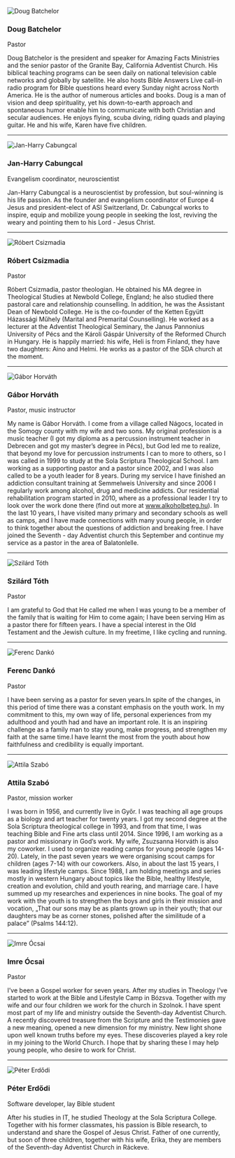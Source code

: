 <div class="speaker">
  <div class="photo-wr animated">
    <div class="photo">
      <img class="img-responsive" src="/assets/img/doug-batchelor.jpg" alt="Doug Batchelor"/>
    </div>
  </div>
  <div class="caption animated">
    <div class="name">
      <h3>Doug Batchelor</h3>
      <span class="small">Pastor</span>
    </div>
    <div class="bio">
      <p>
        Doug Batchelor is the president and speaker for Amazing Facts Ministries and the senior pastor of the Granite Bay, California Adventist Church.  His biblical teaching programs can be seen daily on national television cable networks and globally by satellite.  He also hosts Bible Answers Live call-in radio program for Bible questions heard every Sunday night across North America. He is the author of numerous articles and books. Doug is a man of vision and deep spirituality, yet his down-to-earth approach and spontaneous humor enable him to communicate with both Christian and secular audiences.  He enjoys flying, scuba diving, riding quads and playing guitar.  He and his wife, Karen have five children.
      </p>
    </div>
  </div>
</div>

<hr>

<div class="speaker">
  <div class="photo-wr animated">
    <div class="photo">
      <img class="img-responsive" src="/assets/img/jan-harry-cabungcal.jpg" alt="Jan-Harry Cabungcal"/>
    </div>
  </div>
  <div class="caption animated">
    <div class="name">
      <h3>Jan-Harry Cabungcal</h3>
      <span class="small">Evangelism coordinator, neuroscientist</span>
    </div>
    <div class="bio">
      <p>
        Jan-Harry Cabungcal is a neuroscientist by profession, but soul-winning is his life passion. As the founder and evangelism coordinator of Europe 4 Jesus and president-elect of ASI Switzerland, Dr. Cabungcal works to inspire, equip and mobilize young people in seeking the lost, reviving the weary and pointing them to his Lord - Jesus Christ.
      </p>
    </div>
  </div>
</div>

<hr>

<div class="speaker">
  <div class="photo-wr animated">
    <div class="photo">
      <img class="img-responsive" src="/assets/img/csizmadia-robert.png" alt="Róbert Csizmadia"/>
    </div>
  </div>
  <div class="caption animated">
    <div class="name">
      <h3>Róbert Csizmadia</h3>
      <span class="small">Pastor</span>
    </div>
    <div class="bio">
      <p>
        Róbert Csizmadia, pastor theologian. He obtained his MA degree in Theological Studies at Newbold College, England; he also studied there pastoral care and relationship counselling. In addition, he was the  Assistant Dean of Newbold College. He is the co-founder of the Ketten Együtt Házassági Műhely (Marital and Premarital Counselling). He worked as a lecturer at the Adventist Theological Seminary, the Janus Pannonius University of Pécs and the Károli Gáspár University of the Reformed Church in Hungary. He is happily married: his wife, Heli is from Finland, they have two daughters: Aino and Helmi. He works as a pastor of the SDA church at the moment.
      </p>
    </div>
  </div>
</div>

<hr>

<div class="speaker">
  <div class="photo-wr animated">
    <div class="photo">
      <img class="img-responsive" src="/assets/img/horvath-gabor.jpg" alt="Gábor Horváth"/>
    </div>
  </div>
  <div class="caption animated">
    <div class="name">
      <h3>Gábor Horváth</h3>
      <span class="small">Pastor, music instructor</span>
    </div>
    <div class="bio">
      <p>
        My name is Gábor Horváth. I come from a village called Nágocs, located in the Somogy county with my wife and two sons. My original profession is a music teacher (I got my diploma as a percussion instrument teacher in Debrecen and got my master’s degree in Pécs), but God led me to realize, that beyond my love for percussion instruments I can to more to others, so I was called in 1999 to study at the Sola Scriptura Theological School. I am working as a supporting pastor and a pastor since 2002, and I was also called to be a youth leader for 8 years. During my service I have finished an addiction consultant training at Semmelweis University and since 2006 I regularly work among alcohol, drug and medicine addicts. Our residential rehabilitation program started in 2010, where as a professional leader I try to look over the work done there (find out more at <a href="http://www.alkoholbeteg.hu/" target="_blank">www.alkoholbeteg.hu</a>). In the last 10 years, I have visited many primary and secondary schools as well as camps, and I have made connections with many young people, in order to think together about the questions of addiction and breaking free. I have joined the Seventh - day Adventist church this September and continue my service as a pastor in the area of Balatonlelle.
      </p>
    </div>
  </div>
</div>

<hr>

<div class="speaker">
  <div class="photo-wr animated">
    <div class="photo">
      <img class="img-responsive" src="/assets/img/toth-szilard.jpg" alt="Szilárd Tóth"/>
    </div>
  </div>
  <div class="caption animated">
    <div class="name">
      <h3>Szilárd Tóth</h3>
      <span class="small">Pastor</span>
    </div>
    <div class="bio">
      <p>
        I am grateful to God that He called me when I was young to be a member of the family that is waiting for Him to come again; I have been serving Him as a pastor there for fifteen years. I have a special interest in the Old Testament and the Jewish culture. In my freetime, I like cycling and running.
      </p>
    </div>
  </div>
</div>

<hr>

<div class="speaker">
  <div class="photo-wr animated">
    <div class="photo">
      <img class="img-responsive" src="/assets/img/danko-ferenc.jpg" alt="Ferenc Dankó"/>
    </div>
  </div>
  <div class="caption animated">
    <div class="name">
      <h3>Ferenc Dankó</h3>
      <span class="small">Pastor</span>
    </div>
    <div class="bio">
      <p>
         I have been serving as a pastor for seven years.In spite of the changes, in this period of time there was a constant emphasis on the youth work. In my commitment to this, my own way of life, personal experiences from my adulthood and youth had and have an important role. It is an inspiring challenge as a family man to stay young, make progress, and strengthen my faith at the same time.I have learnt the most from the youth about how faithfulness and credibility is equally important.
      </p>
    </div>
  </div>
</div>

<hr>

<div class="speaker">
  <div class="photo-wr animated">
    <div class="photo">
      <img class="img-responsive" src="/assets/img/szabo-attila.jpg" alt="Attila Szabó"/>
    </div>
  </div>
  <div class="caption animated">
    <div class="name">
      <h3>Attila Szabó</h3>
      <span class="small">Pastor, mission worker</span>
    </div>
    <div class="bio">
      <p>
         I was born in 1956, and currently live in Győr. I was teaching all age groups as a biology and art teacher for twenty years. I got my second degree at the Sola Scriptura theological college in 1993, and from that time, I was teaching Bible and Fine arts class until 2014. Since 1996, I am working as a pastor and missionary in God’s work. My wife, Zsuzsanna Horváth is also my coworker. I used to organize reading camps for young people (ages 14-20). Lately, in the past seven years we were organising scout camps for children (ages 7-14) with our coworkers. Also, in about the last 15 years, I was leading lifestyle camps. Since 1988, I am holding meetings and series mostly in western Hungary about topics like the Bible, healthy lifestyle, creation and evolution, child and youth rearing, and marriage care. I have summed up my researches and experiences in nine books. The goal of my work with the youth is to strengthen the boys and girls in their mission and vocation, „That our sons may be as plants grown up in their youth; that our daughters may be as corner stones, polished after the similitude of a palace” (Psalms 144:12).
      </p>
    </div>
  </div>
</div>

<hr>

<div class="speaker">
  <div class="photo-wr animated">
    <div class="photo">
      <img class="img-responsive" src="/assets/img/ocsai-imre.jpg" alt="Imre Ócsai"/>
    </div>
  </div>
  <div class="caption animated">
    <div class="name">
      <h3>Imre Ócsai</h3>
      <span class="small">Pastor</span>
    </div>
    <div class="bio">
      <p>
      I’ve been a Gospel worker for seven years. After my studies in Theology I’ve started to work at the Bible and Lifestyle Camp in Bózsva. Together with my wife and our four children we work for the church in Szolnok. I have spent most part of my life and ministry outside the Seventh-day Adventist Church. A recently discovered treasure from the Scripture and the Testimonies gave a new meaning, opened a new dimension for my ministry. New light shone upon well known truths before my eyes. These discoveries played a key role in my joining to the World Church. I hope that by sharing these I may help young people, who desire to work for Christ.
      </p>
    </div>
  </div>
</div>

<hr>

<div class="speaker">
  <div class="photo-wr animated">
    <div class="photo">
      <img class="img-responsive" src="/assets/img/erdodi-peter.jpg" alt="Péter Erdődi"/>
    </div>
  </div>
  <div class="caption animated">
    <div class="name">
      <h3>Péter Erdődi</h3>
      <span class="small">Software developer, lay Bible student</span>
    </div>
    <div class="bio">
      <p>
        After his studies in IT, he studied Theology at the Sola Scriptura College. Together with his former classmates, his passion is Bible research, to understand and share the Gospel of Jesus Christ. Father of one currently, but soon of three children, together with his wife, Erika, they are members of the Seventh-day Adventist Church in Ráckeve.
      </p>
    </div>
  </div>
</div>
